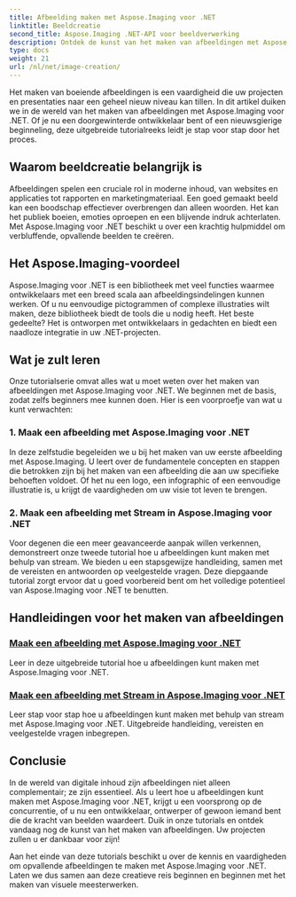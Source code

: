 ```yaml
---
title: Afbeelding maken met Aspose.Imaging voor .NET
linktitle: Beeldcreatie
second_title: Aspose.Imaging .NET-API voor beeldverwerking
description: Ontdek de kunst van het maken van afbeeldingen met Aspose.Imaging voor .NET. Leer verbluffende beelden maken in deze uitgebreide tutorialreeks.
type: docs
weight: 21
url: /nl/net/image-creation/
---
```


Het maken van boeiende afbeeldingen is een vaardigheid die uw projecten en presentaties naar een geheel nieuw niveau kan tillen. In dit artikel duiken we in de wereld van het maken van afbeeldingen met Aspose.Imaging voor .NET. Of je nu een doorgewinterde ontwikkelaar bent of een nieuwsgierige beginneling, deze uitgebreide tutorialreeks leidt je stap voor stap door het proces.

## Waarom beeldcreatie belangrijk is

Afbeeldingen spelen een cruciale rol in moderne inhoud, van websites en applicaties tot rapporten en marketingmateriaal. Een goed gemaakt beeld kan een boodschap effectiever overbrengen dan alleen woorden. Het kan het publiek boeien, emoties oproepen en een blijvende indruk achterlaten. Met Aspose.Imaging voor .NET beschikt u over een krachtig hulpmiddel om verbluffende, opvallende beelden te creëren.

## Het Aspose.Imaging-voordeel

Aspose.Imaging voor .NET is een bibliotheek met veel functies waarmee ontwikkelaars met een breed scala aan afbeeldingsindelingen kunnen werken. Of u nu eenvoudige pictogrammen of complexe illustraties wilt maken, deze bibliotheek biedt de tools die u nodig heeft. Het beste gedeelte? Het is ontworpen met ontwikkelaars in gedachten en biedt een naadloze integratie in uw .NET-projecten.

## Wat je zult leren

Onze tutorialserie omvat alles wat u moet weten over het maken van afbeeldingen met Aspose.Imaging voor .NET. We beginnen met de basis, zodat zelfs beginners mee kunnen doen. Hier is een voorproefje van wat u kunt verwachten:

### 1. Maak een afbeelding met Aspose.Imaging voor .NET
   In deze zelfstudie begeleiden we u bij het maken van uw eerste afbeelding met Aspose.Imaging. U leert over de fundamentele concepten en stappen die betrokken zijn bij het maken van een afbeelding die aan uw specifieke behoeften voldoet. Of het nu een logo, een infographic of een eenvoudige illustratie is, u krijgt de vaardigheden om uw visie tot leven te brengen.

### 2. Maak een afbeelding met Stream in Aspose.Imaging voor .NET
   Voor degenen die een meer geavanceerde aanpak willen verkennen, demonstreert onze tweede tutorial hoe u afbeeldingen kunt maken met behulp van stream. We bieden u een stapsgewijze handleiding, samen met de vereisten en antwoorden op veelgestelde vragen. Deze diepgaande tutorial zorgt ervoor dat u goed voorbereid bent om het volledige potentieel van Aspose.Imaging voor .NET te benutten.

## Handleidingen voor het maken van afbeeldingen
### [Maak een afbeelding met Aspose.Imaging voor .NET](./create-an-image/)
Leer in deze uitgebreide tutorial hoe u afbeeldingen kunt maken met Aspose.Imaging voor .NET.
### [Maak een afbeelding met Stream in Aspose.Imaging voor .NET](./create-image-using-stream/)
Leer stap voor stap hoe u afbeeldingen kunt maken met behulp van stream met Aspose.Imaging voor .NET. Uitgebreide handleiding, vereisten en veelgestelde vragen inbegrepen.

## Conclusie

In de wereld van digitale inhoud zijn afbeeldingen niet alleen complementair; ze zijn essentieel. Als u leert hoe u afbeeldingen kunt maken met Aspose.Imaging voor .NET, krijgt u een voorsprong op de concurrentie, of u nu een ontwikkelaar, ontwerper of gewoon iemand bent die de kracht van beelden waardeert. Duik in onze tutorials en ontdek vandaag nog de kunst van het maken van afbeeldingen. Uw projecten zullen u er dankbaar voor zijn!

Aan het einde van deze tutorials beschikt u over de kennis en vaardigheden om opvallende afbeeldingen te maken met Aspose.Imaging voor .NET. Laten we dus samen aan deze creatieve reis beginnen en beginnen met het maken van visuele meesterwerken.